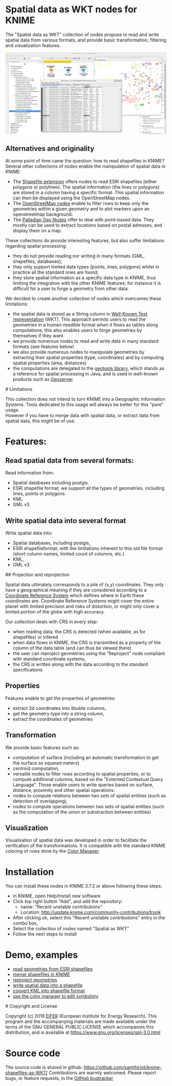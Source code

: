 
# Spatial data as WKT nodes for KNIME

The "Spatial data as WKT" collection of nodes 
propose to read and write spatial data from various formats, and provide basic transformation, filtering and visualization features. 

![Screenshot of the spatial nodes](capture_main.png)

## Alternatives and originality

At some point of time came the question: how to read shapefiles in KNIME? 
Several other collections of nodes enable the manipulation of spatial data in KNIME:
* The [Shapefile extension](https://www.knime.com/shapefile-extension) offers nodes to read ESRI shapefiles (either polygons or polylines). The spatial information (the lines or polygons) are stored in a column having a specific format. This spatial information can then be displayed using the OpenStreetMap nodes. 
* The [OpenStreetMap nodes](https://nodepit.com/iu/org.knime.features.ext.osm.feature.group) enable to filter rows to keep only the geometries within a given geometry and to plot markers upon an openstreetmap background.
* The [Palladian Geo Nodes](https://www.knime.com/book/geo-nodes) offer to deal with point-based data. They mostly can be used to extract locations based on postal adresses, and display them on a map.

These collections do provide interesting features, but also suffer limitations regarding spatial processing: 
* they do not provide reading nor writing in many formats (GML, shapefiles, databases); 
* they only support limited data types (points, lines, polygons) whilst in practice all the standard ones are found; 
* they store spatial information as a specific data type in KNIME, thus limiting the integration with the other KNIME features; for instance it is difficult for a user to forge a geometry from other data.

We decided to create another collection of nodes which overcomes these limitations:
* the spatial data is stored as a String column in [Well-Known Text representation](https://en.wikipedia.org/wiki/Well-known_text_representation_of_geometry) (WKT). This approach permits users to read the geometries in a human-readible format when it flows as tables along computations; this also enables users to forge geometries by themselves if they want. 
* we provide numerous nodes to read and write data in many standard formats (see features below)
* we also provide numerous nodes to manipulate geometries by extracting their spatial properties (type, coordinates) and by computing spatial properties (area, distances)
* the computations are delegated to the [geotools library](https://en.wikipedia.org/wiki/GeoTools), which stands as a reference for spatial processing in Java, and is used in well-known products such as [Geoserver](http://geoserver.org/). 


# Limitations

This collection does not intend to turn KNIME into a Geographic Information Systems. 
Tools dedicated to this usage will always be better for this "pure" usage.  
However if you have to merge data with spatial data, or extract data from spatial data, this might be of use.

 
# Features:  

## Read spatial data from several formats:

Read information from:
* Spatial databases including postgis. 
* ESRI shapefile format; we support all the types of geometries, including lines, points or polygons. 
* KML
* GML v3


## Write spatial data into several format

Write spatial data into:
* Spatial databases, including postgis,
* ESRI shapefileformat, with the limitations inherent to this old file format (short column names, limited count of columns, etc.)
* KML,
* GML v3


## Projection and reprojection

Spatial data ultimately corresponds to a pile of (x,y) coordinates. They only have a geographical meaning if they are considered according to a [Coordinate Reference System](https://en.wikipedia.org/wiki/Spatial_reference_system) which defines 
where in Earth these coordinates are. Coordinate Reference Systems might cover the entire planet with limited precision and risks of distortion, or might only cover a limited portion of the globe with high accuracy.

Our collection deals with CRS in every step:
* when reading data, the CRS is detected (when available, as for shapefiles) or infered
* when data flows in KNIME, the CRS is transmitted as a property of the column of the data table (and can thus be viewed there)
* the user can reproject geometries using the "Reproject" node compliant with standard coordinate systems,
* the CRS is written along with the data according to the standard specifications


## Properties 

Features enable to get the properties of geometries:
* extract 2d coordinates into double columns,
* get the geometry type into a string column,
* extract the coordinates of geometries


## Transformation

We provide basic features such as:
* computation of surface (including an automatic transformation to get the surface as squared meters)
* centroid computation,
* versalile nodes to filter rows according to spatial properties, or to compute additional columns, based on the "Extented Contextual Query Language". Those enable users to write queries based on surface, distance, proximity and other spatial operations.
* nodes to compute relations between two sets of spatial entities (such as detection of overlapping),
* nodes to compute operations between two sets of spatial entities (such as the computation of the union or substraction between entities)


## Visualization

Visualisation of spatial data was developed in order to facilitate the verification of the transformations.
It is compatible with the standard KNIME coloring of rows done by the [Color Manager](https://nodepit.com/node/org.knime.base.node.viz.property.color.ColorManager2NodeFactory).


# Installation

You can install these nodes in KNIME 3.7.2 or above following these steps:
* in KNIME, open Help/Install new software
* Click top right button "Add", and add the repository:
	* name: "Recent unstable contributions"
	* Location: http://update.knime.com/community-contributions/trunk
* After clicking ok, select this "Recent unstable contributions" entry in the combo box,
* Select the collection of nodes named "Spatial as WKT"
* Follow the next steps to install 


# Demo, examples

* [read geometries from ESRI shapefiles](pages/0_read_shapefiles/index.md)
* [merge shapefiles in KNIME](pages/1_merge_shapefiles/index.md)
* [reproject geometries](pages/2_reproject/index.md)
* [write spatial data into a shapefile](pages/3_write_as_shapefile/index.md)
* [convert KML into shapefile format](pages/4_transform_KML_into_shapefile/index.md)
* [use the color manager to edit symboloty](pages/5_color_and_view/index.md)


# Copyright and License

Copyright (c) 2019 [EIFER](https://www.eifer.kit.edu/) (European Institute for Energy Research).
This program and the accompanying materials are made available under the terms of the GNU GENERAL PUBLIC LICENSE
which accompanies this distribution, and is available at https://www.gnu.org/licenses/gpl-3.0.html


# Source code

The source code is shared in github: https://github.com/samthiriot/knime-shapefiles-as-WKT/
Contributions are warmly welcomed. 
Please report bugs, or feature requests, in the [GitHub bugtracker](https://github.com/samthiriot/knime-shapefiles-as-WKT/issues/)


